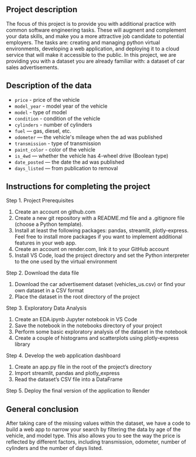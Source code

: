 ## Project description

The focus of this project is to provide you with additional practice with common software engineering tasks. These will augment and complement your data skills, and make you a more attractive job candidate to potential employers.
The tasks are: creating and managing python virtual environments, developing a web application, and deploying it to a cloud service that will make it accessible to the public.
In this project, we are providing you with a dataset you are already familiar with: a dataset of car sales advertisements. 

## Description of the data

- `price` - price of the vehicle
- `model_year` - model year of the vehicle
- `model` - type of model
- `condition` - condition of the vehicle
- `cylinders` - number of cylinders
- `fuel` — gas, diesel, etc.
- `odometer` — the vehicle's mileage when the ad was published
- `transmission` - type of transmission
- `paint_color` - color of the vehicle
- `is_4wd` — whether the vehicle has 4-wheel drive (Boolean type)
- `date_posted` — the date the ad was published
- `days_listed` — from publication to removal

## Instructions for completing the project
Step 1. Project Prerequisites
1.	Create an account on github.com
2.	Create a new git repository with a README.md file and a .gitignore file (choose a Python template).
3.	Install at least the following packages: pandas, streamlit, plotly-express. Feel free to install more packages if you want to implement additional features in your web app.
4.	Create an account on render.com, link it to your GitHub account
5.	Install VS Code, load the project directory and set the Python interpreter to the one used by the virtual environment

Step 2. Download the data file
1.	Download the car advertisement dataset (vehicles_us.csv) or find your own dataset in a CSV format
2.	Place the dataset in the root directory of the project

Step 3. Exploratory Data Analysis
1.	Create an EDA.ipynb Jupyter notebook in VS Code
2.	Save the notebook in the notebooks directory of your project
3.	Perform some basic exploratory analysis of the dataset in the notebook
4.	Create a couple of histograms and scatterplots using plotly-express library

Step 4. Develop the web application dashboard
1.	Create an app.py file in the root of the project’s directory
2.	Import streamlit, pandas and plotly_express
3.	Read the dataset’s CSV file into a DataFrame

Step 5. Deploy the final version of the application to Render

## General conclusion

After taking care of the missing values within the dataset, we have a code to build a web app to narrow your search by filtering the data by age of the vehicle, and model type. This also allows you to see the way the price is reflected by different factors, including transmission, odometer, number of cylinders and the number of days listed.
